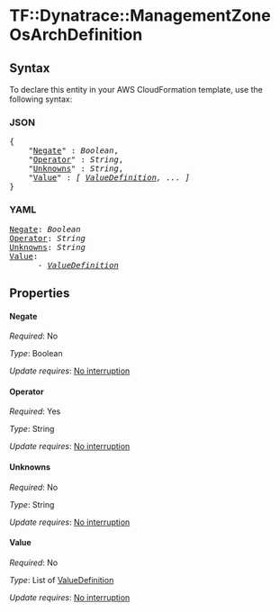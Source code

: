 # TF::Dynatrace::ManagementZone OsArchDefinition

## Syntax

To declare this entity in your AWS CloudFormation template, use the following syntax:

### JSON

<pre>
{
    "<a href="#negate" title="Negate">Negate</a>" : <i>Boolean</i>,
    "<a href="#operator" title="Operator">Operator</a>" : <i>String</i>,
    "<a href="#unknowns" title="Unknowns">Unknowns</a>" : <i>String</i>,
    "<a href="#value" title="Value">Value</a>" : <i>[ <a href="valuedefinition.md">ValueDefinition</a>, ... ]</i>
}
</pre>

### YAML

<pre>
<a href="#negate" title="Negate">Negate</a>: <i>Boolean</i>
<a href="#operator" title="Operator">Operator</a>: <i>String</i>
<a href="#unknowns" title="Unknowns">Unknowns</a>: <i>String</i>
<a href="#value" title="Value">Value</a>: <i>
      - <a href="valuedefinition.md">ValueDefinition</a></i>
</pre>

## Properties

#### Negate

_Required_: No

_Type_: Boolean

_Update requires_: [No interruption](https://docs.aws.amazon.com/AWSCloudFormation/latest/UserGuide/using-cfn-updating-stacks-update-behaviors.html#update-no-interrupt)

#### Operator

_Required_: Yes

_Type_: String

_Update requires_: [No interruption](https://docs.aws.amazon.com/AWSCloudFormation/latest/UserGuide/using-cfn-updating-stacks-update-behaviors.html#update-no-interrupt)

#### Unknowns

_Required_: No

_Type_: String

_Update requires_: [No interruption](https://docs.aws.amazon.com/AWSCloudFormation/latest/UserGuide/using-cfn-updating-stacks-update-behaviors.html#update-no-interrupt)

#### Value

_Required_: No

_Type_: List of <a href="valuedefinition.md">ValueDefinition</a>

_Update requires_: [No interruption](https://docs.aws.amazon.com/AWSCloudFormation/latest/UserGuide/using-cfn-updating-stacks-update-behaviors.html#update-no-interrupt)

